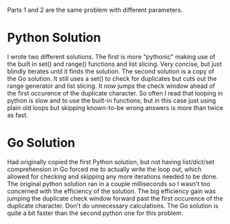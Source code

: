 
Parts 1 and 2 are the same problem with different parameters.

# Python Solution

I wrote two different solutions.  The first is more "pythonic" making use of the built in set() and range() functions and list slicing.  Very concise, but just blindly iterates until it finds the solution. The second solution is a copy of the Go solution. It still uses a set() to check for duplicates but cuts out the range generator and list slicing. It now jumps the check window ahead of the first occurence of the duplicate character.  So often I read that looping in python is slow and to use the built-in functions; but in this case just using plain old loops but skipping known-to-be wrong answers is more than twice as fast. 

# Go Solution

Had originally copied the first Python solution, but not having list/dict/set comprehension in Go forced me to actually write the loop out, which allowed for checking and skipping any more iterations needed to be done.  The original python solution ran in a couple milliseconds so I wasn't too concerned with the efficiency of the solution.  The big efficiency gain was jumping the duplicate check window forward past the first occurence of the duplicate character.  Don't do unnecessary calculations.  The Go solution is quite a bit faster than the second python one for this problem.  